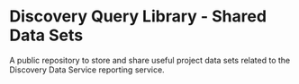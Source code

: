 # Discovery Query Library - Shared Data Sets
A public repository to store and share useful project data sets related to the Discovery Data Service reporting service.
